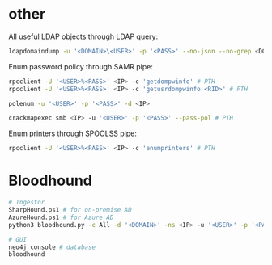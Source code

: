 # other
All useful LDAP objects through LDAP query:
```bash
ldapdomaindump -u '<DOMAIN>\<USER>' -p '<PASS>' --no-json --no-grep <DC_IP> # PTH
```

Enum password policy through SAMR pipe:
```bash
rpcclient -U '<USER>%<PASS>' <IP> -c 'getdompwinfo' # PTH
rpcclient -U '<USER>%<PASS>' <IP> -c 'getusrdompwinfo <RID>' # PTH

polenum -u '<USER>' -p '<PASS>' -d <IP>

crackmapexec smb <IP> -u '<USER>' -p '<PASS>' --pass-pol # PTH
```

Enum printers through SPOOLSS pipe:
```bash
rpcclient -U '<USER>%<PASS>' <IP> -c 'enumprinters' # PTH
```

# Bloodhound
```bash
# Ingestor
SharpHound.ps1 # for on-premise AD
AzureHound.ps1 # for Azure AD
python3 bloodhound.py -c All -d '<DOMAIN>' -ns <IP> -u '<USER>' -p '<PASS>'

# GUI
neo4j console # database
bloodhound
```